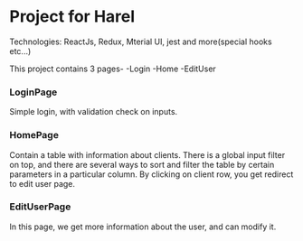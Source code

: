# Project for Harel

Technologies:
ReactJs, Redux, Mterial UI, jest and more(special hooks etc...)

This project contains 3 pages-
-Login
-Home
-EditUser

### LoginPage

Simple login, with validation check on inputs.

### HomePage

Contain a table with information about clients.
There is a global input filter on top,
and there are several ways to sort and filter the table by certain parameters in a particular column.
By clicking on client row, you get redirect to edit user page.

### EditUserPage

In this page, we get more information about the user, and can modify it.
